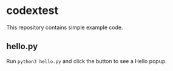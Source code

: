# codextest

This repository contains simple example code.

## hello.py

Run `python3 hello.py` and click the button to see a Hello popup.
